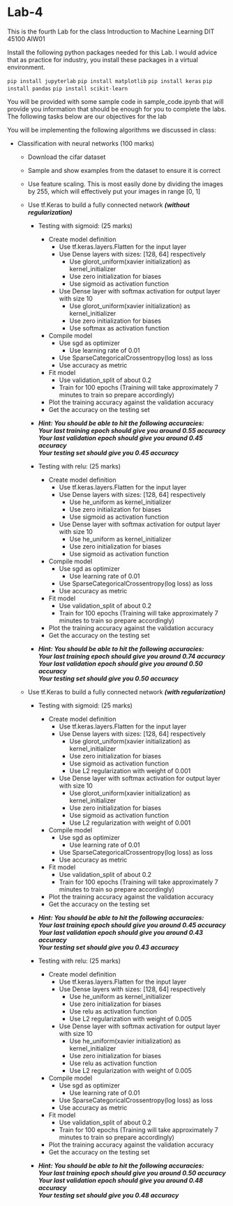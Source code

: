 # Lab-4
This is the fourth Lab for the class Introduction to Machine Learning DIT 45100 AIW01

Install the following python packages needed for this Lab. I would advice that as practice for industry, you install these packages in a virtual environment.

`pip install jupyterlab` `pip install matplotlib` `pip install keras` `pip install pandas` `pip install scikit-learn`

You will be provided with some sample code in sample_code.ipynb that will provide you information that should be enough for you to complete the labs. The following tasks below are our objectives for the lab

You will be implementing the following algorithms we discussed in class:

- Classification with neural networks (100 marks)
  - Download the cifar dataset
  - Sample and show examples from the dataset to ensure it is correct
  - Use feature scaling. This is most easily done by dividing the images by 255, which will effectively put your images in range [0, 1]
  
  - Use tf.Keras to build a fully connected network ***(without regularization)*** 
    
    - Testing with sigmoid: (25 marks)
      - Create model definition
        - Use tf.keras.layers.Flatten for the input layer 
        - Use  Dense layers with sizes: [128, 64] respectively
          - Use glorot_uniform(xavier initialization) as kernel_initializer
          - Use zero initialization for biases
          - Use sigmoid as activation function
        - Use Dense layer with softmax activation for output layer with size 10
          - Use glorot_uniform(xavier initialization) as kernel_initializer
          - Use zero initialization for biases
          - Use softmax as activation function
      - Compile model
        - Use sgd as optimizer
          - Use learning rate of 0.01
        - Use SparseCategoricalCrossentropy(log loss) as loss
        - Use accuracy as metric
      - Fit model
        - Use validation_split of about 0.2 
        - Train for 100 epochs (Training will take approximately 7 minutes to train so prepare accordingly) 
      - Plot the training accuracy against the validation accuracy
      - Get the accuracy on the testing set <br>
     - ***Hint: You should be able to hit the following accuracies:<br>
       Your last training epoch should give you around 0.55 accuracy<br>
       Your last validation epoch should give you around 0.45 accuracy<br>
       Your testing set should give you 0.45 accuracy***<br>
   
     - Testing with relu: (25 marks)
        - Create model definition
          - Use tf.keras.layers.Flatten for the input layer 
          - Use  Dense layers with sizes: [128, 64] respectively
            - Use he_uniform as kernel_initializer
            - Use zero initialization for biases
            - Use sigmoid as activation function
          - Use Dense layer with softmax activation for output layer with size 10
            - Use he_uniform as kernel_initializer
            - Use zero initialization for biases
            - Use sigmoid as activation function
        - Compile model
          - Use sgd as optimizer
            - Use learning rate of 0.01
          - Use SparseCategoricalCrossentropy(log loss) as loss
          - Use accuracy as metric
        - Fit model
          - Use validation_split of about 0.2 
          - Train for 100 epochs (Training will take approximately 7 minutes to train so prepare accordingly) 
        - Plot the training accuracy against the validation accuracy
        - Get the accuracy on the testing set <br>
    - ***Hint: You should be able to hit the following accuracies:<br>
       Your last training epoch should give you around 0.74 accuracy<br>
       Your last validation epoch should give you around 0.50 accuracy<br>
       Your testing set should give you 0.50 accuracy***<br>
   
  - Use tf.Keras to build a fully connected network ***(with regularization)***
    - Testing with sigmoid: (25 marks)
      - Create model definition
        - Use tf.keras.layers.Flatten for the input layer 
        - Use  Dense layers with sizes: [128, 64] respectively
          - Use glorot_uniform(xavier initialization) as kernel_initializer
          - Use zero initialization for biases
          - Use sigmoid as activation function
          - Use L2 regularization with weight of 0.001
        - Use Dense layer with softmax activation for output layer with size 10
          - Use glorot_uniform(xavier initialization) as kernel_initializer
          - Use zero initialization for biases
          - Use sigmoid as activation function
          - Use L2 regularization with weight of 0.001
      - Compile model
        - Use sgd as optimizer
          - Use learning rate of 0.01
        - Use SparseCategoricalCrossentropy(log loss) as loss
        - Use accuracy as metric
      - Fit model
        - Use validation_split of about 0.2 
        - Train for 100 epochs (Training will take approximately 7 minutes to train so prepare accordingly) 
      - Plot the training accuracy against the validation accuracy
      - Get the accuracy on the testing set <br>
     - ***Hint: You should be able to hit the following accuracies:<br>
       Your last training epoch should give you around 0.45 accuracy<br>
       Your last validation epoch should give you around 0.43 accuracy<br>
       Your testing set should give you 0.43 accuracy***<br>
   
     - Testing with relu: (25 marks)
        - Create model definition
          - Use tf.keras.layers.Flatten for the input layer 
          - Use  Dense layers with sizes: [128, 64] respectively
            - Use he_uniform as kernel_initializer
            - Use zero initialization for biases
            - Use relu as activation function
            - Use L2 regularization with weight of 0.005
          - Use Dense layer with softmax activation for output layer with size 10
            - Use he_uniform(xavier initialization) as kernel_initializer
            - Use zero initialization for biases
            - Use relu as activation function
            - Use L2 regularization with weight of 0.005
        - Compile model
          - Use sgd as optimizer
            - Use learning rate of 0.01
          - Use SparseCategoricalCrossentropy(log loss) as loss
          - Use accuracy as metric
        - Fit model
          - Use validation_split of about 0.2 
          - Train for 100 epochs (Training will take approximately 7 minutes to train so prepare accordingly) 
        - Plot the training accuracy against the validation accuracy
        - Get the accuracy on the testing set <br>
    - ***Hint: You should be able to hit the following accuracies:<br>
       Your last training epoch should give you around 0.50 accuracy<br>
       Your last validation epoch should give you around 0.48 accuracy<br>
       Your testing set should give you 0.48 accuracy***<br>
 
 
   
